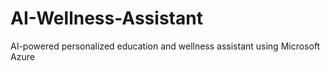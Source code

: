 # AI-Wellness-Assistant
AI-powered personalized education and wellness assistant using Microsoft Azure

